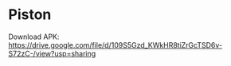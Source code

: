 # Piston

Download APK:
https://drive.google.com/file/d/109S5Gzd_KWkHR8tiZrGcTSD6v-S72zC-/view?usp=sharing
